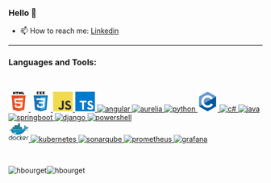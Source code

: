 
### Hello 👋

- 📫 How to reach me:
[Linkedin](https://www.linkedin.com/in/hugo-bourget/)

---

<h3 align="left"><b>Languages and Tools:</b></h3>
<br>
<p align="left">
<a href="https://www.w3.org/html/" target="_blank"> <img src="https://raw.githubusercontent.com/devicons/devicon/master/icons/html5/html5-original-wordmark.svg" alt="html5" width="40" height="40"/> </a>
  <a href="https://www.w3schools.com/css/" target="_blank"> <img src="https://raw.githubusercontent.com/devicons/devicon/master/icons/css3/css3-original-wordmark.svg" alt="css3" width="40" height="40"/> </a>
    <a href="https://developer.mozilla.org/en-US/docs/Web/JavaScript" target="_blank"> <img src="https://raw.githubusercontent.com/devicons/devicon/master/icons/javascript/javascript-original.svg" alt="javascript" width="40" height="40"/> </a>
  <a href="https://www.typescriptlang.org/" target="_blank"> <img src="https://raw.githubusercontent.com/devicons/devicon/master/icons/typescript/typescript-original.svg" alt="typescript" width="40" height="40"/> </a>
  <a href="https://www.angular.io/" target="_blank"> <img src="https://upload.wikimedia.org/wikipedia/commons/thumb/c/cf/Angular_full_color_logo.svg/640px-Angular_full_color_logo.svg.png" alt="angular" width="40" height="40"/> </a>
  <a href="https://www.aurelia.io/" target="_blank"> <img src="https://cdn.freebiesupply.com/logos/large/2x/aurelia-1-logo-png-transparent.png" alt="aurelia" width="40" height="40"/> </a>
    <a href="https://www.python.org/" target="_blank"> <img src="https://upload.wikimedia.org/wikipedia/commons/thumb/c/c3/Python-logo-notext.svg/1869px-Python-logo-notext.svg.png" alt="python" width="40" height="40"/> </a>
  <a href="https://www.cprogramming.com/" target="_blank"> <img src="https://raw.githubusercontent.com/devicons/devicon/master/icons/c/c-original.svg" alt="c" width="40" height="40"/> </a>
<a href="https://learn.microsoft.com/en-us/dotnet/csharp/programming-guide/" target="_blank"> <img src="https://cdn.icon-icons.com/icons2/2415/PNG/512/csharp_original_logo_icon_146578.png" alt="c#" width="40" height="40"/> </a>
<a href="https://www.java.com/" target="_blank"> <img src="https://brandslogos.com/wp-content/uploads/images/large/java-logo-1.png" alt="java" width="40" height="40"/> </a>
      <a href="https://spring.io/" target="_blank"> <img src="https://dz2cdn1.dzone.com/storage/temp/12434118-spring-boot-logo.png" alt="springboot" width="40" height="40"/> </a>
    <a href="https://www.djangoproject.com/" target="_blank"> <img src="https://forgemia.inra.fr/uploads/-/system/project/avatar/4253/kisspng-django-web-development-web-framework-python-softwa-django-5b45d914274e46.055745571531304212161.png" alt="django" width="40" height="40"/> </a>
    <a href="https://learn.microsoft.com/fr-fr/powershell/" target="_blank"> <img src="https://raw.githubusercontent.com/gist/fsackur/9e4f98aaa3ba3984407e92e62a5f63bd/raw/6c858c46726541b48ddaaebab29c41c07a196394/PowerShell.svg" alt="powershell" width="40" height="40"/> </a>
    <br>
  <a href="https://www.docker.com/" target="_blank"> <img src="https://raw.githubusercontent.com/devicons/devicon/master/icons/docker/docker-original-wordmark.svg" alt="docker" width="40" height="40"/> </a>
  <a href="https://kubernetes.io" target="_blank"> <img src="https://www.vectorlogo.zone/logos/kubernetes/kubernetes-icon.svg" alt="kubernetes" width="40" height="40"/> </a>
  <a href="https://www.sonarsource.com" target="_blank"> <img src="https://cdn.worldvectorlogo.com/logos/sonarqube.svg" alt="sonarqube" width="40" height="40"/> </a>
  <a href="https://prometheus.io/" target="_blank"> <img src="https://upload.wikimedia.org/wikipedia/commons/thumb/3/38/Prometheus_software_logo.svg/1200px-Prometheus_software_logo.svg.png" alt="prometheus" width="40" height="40"/> </a>
  <a href="https://grafana.com" target="_blank"> <img src="https://www.vectorlogo.zone/logos/grafana/grafana-icon.svg" alt="grafana" width="40" height="40"/> </a>
</p>
<br>

<p align="right"><img align="left" src="https://github-readme-stats.vercel.app/api?username=hbourget&show_icons=true&theme=transparent" alt="hbourget" /> </p>

<p align="left"><img align="left" src="https://github-readme-stats.vercel.app/api/top-langs?username=hbourget&show_icons=true&locale=en&layout=compact&theme=transparent" alt="hbourget"/> </p>
